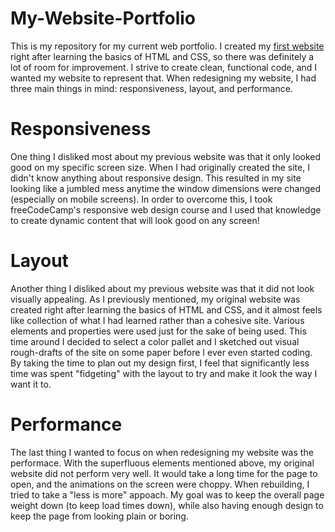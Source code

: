 # My-Website-Portfolio

<p>This is my repository for my current web portfolio. I created my <a href="https://github.com/Anthony15651/Website-Portfolio" target="_blank">first website</a> right after learning the basics of HTML and CSS, so there was definitely a lot of room for improvement. I strive to create clean, functional code, and I wanted my website to represent that. When redesigning my website, I had three main things in mind: responsiveness, layout, and performance.</p>

<h1>Responsiveness</h1>
<p>One thing I disliked most about my previous website was that it only looked good on my specific screen size. When I had originally created the site, I didn't know anything about responsive design. This resulted in my site looking like a jumbled mess anytime the window dimensions were changed (especially on mobile screens). In order to overcome this, I took freeCodeCamp's responsive web design course and I used that knowledge to create dynamic content that will look good on any screen!</p>

<h1>Layout</h1>
<p>Another thing I disliked about my previous website was that it did not look visually appealing. As I previously mentioned, my original website was created right after learning the basics of HTML and CSS, and it almost feels like collection of what I had learned rather than a cohesive site. Various elements and properties were used just for the sake of being used. This time around I decided to select a color pallet and I sketched out visual rough-drafts of the site on some paper before I ever even started coding. By taking the time to plan out my design first, I feel that significantly less time was spent "fidgeting" with the layout to try and make it look the way I want it to.</p>

<h1>Performance</h1>
<p>The last thing I wanted to focus on when redesigning my website was the performace. With the superfluous elements mentioned above, my original website did not perform very well. It would take a long time for the page to open, and the animations on the screen were choppy. When rebuilding, I tried to take a "less is more" appoach. My goal was to keep the overall page weight down (to keep load times down), while also having enough design to keep the page from looking plain or boring.</p>
